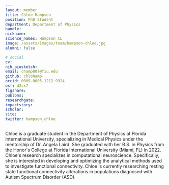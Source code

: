 ```yaml
---
layout: member
title: Chloe Hampson
position: PhD Student
department: Department of Physics
handle:
nickname:
science_names: Hampson CL
image: /assets/images/team/hampson-chloe.jpg
alumni: false

# social
cv:
nih_biosketch:
email: champ007@fiu.edu
github: chlohamp
orcid: 0009-0005-1212-9324
osf: d2cx7
figshare:
publons:
researchgate:
impactstory:
scholar:
site:
twitter: hampson_chloe
---
```


Chloe is a graduate student in the Department of Physics at Florida International University, specializing in Medical Physics under the mentorship of Dr. Angela Laird. She graduated with her B.S. in Physics from the Honor's College at Florida International University (Miami, FL) in 2022. Chloe's research specializes in computational neuroscience. Specifically, she is interested in developing and optimizing the analytical methods used to investigate functional connectivity. Chloe is currently researching resting state functional connectivity alterations in populations diagnosed with Autism Spectrum Disorder (ASD).

